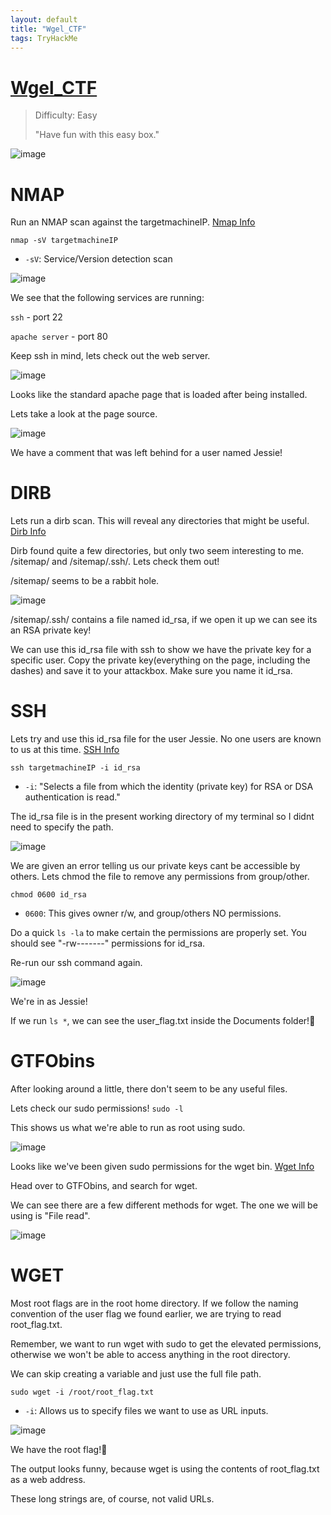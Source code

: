 ```yaml
---
layout: default
title: "Wgel_CTF"
tags: TryHackMe
---
```


# [Wgel_CTF](https://tryhackme.com/room/wgelctf)

> Difficulty: Easy
>
>"Have fun with this easy box."

![image](https://user-images.githubusercontent.com/115602464/201534339-432ee364-3c01-4d4e-9f99-7611bf02536e.png)

# NMAP

Run an NMAP scan against the targetmachineIP. [Nmap Info](https://linux.die.net/man/1/nmap)
```
nmap -sV targetmachineIP
```
+ `-sV`: Service/Version detection scan
  
![image](https://user-images.githubusercontent.com/115602464/201540101-2392fe1f-cfa1-43f8-b016-6b88dc589298.png)

We see that the following services are running:
  

`ssh` - port 22
  
`apache server` - port 80
  
Keep ssh in mind, lets check out the web server.
  
![image](https://user-images.githubusercontent.com/115602464/201540351-034bf3b6-e504-4cb8-a98d-ed818b3f08bb.png)

Looks like the standard apache page that is loaded after being installed.
  
Lets take a look at the page source. 
  
![image](https://user-images.githubusercontent.com/115602464/201540693-7d4dc133-58d5-4fcd-9150-fbbaaa42d6b8.png)
  
We have a comment that was left behind for a user named Jessie!
  
  
# DIRB
 
Lets run a dirb scan. This will reveal any directories that might be useful. [Dirb Info](https://www.kali.org/tools/dirb/)

Dirb found quite a few directories, but only two seem interesting to me. /sitemap/ and /sitemap/.ssh/. Lets check them out!
  
/sitemap/ seems to be a rabbit hole.
  
![image](https://user-images.githubusercontent.com/115602464/201540748-93d7b9b7-8c2b-44cd-a78c-a1699232874c.png)

/sitemap/.ssh/ contains a file named id_rsa, if we open it up we can see its an RSA private key! 
  
We can use this id_rsa file with ssh to show we have the private key for a specific user. Copy the private key(everything on the page, including the dashes) and save it to your attackbox. Make sure you name it id_rsa.
  
# SSH

Lets try and use this id_rsa file for the user Jessie. No one users are known to us at this time. [SSH Info](https://linux.die.net/man/1/ssh)
  
`ssh targetmachineIP -i id_rsa`

+ `-i`: "Selects a file from which the identity (private key) for RSA or DSA authentication is read."

The id_rsa file is in the present working directory of my terminal so I didnt need to specify the path.
  
![image](https://user-images.githubusercontent.com/115602464/201541931-20396879-726b-46bf-a5e7-2fd10dda8a74.png)

We are given an error telling us our private keys cant be accessible by others. Lets chmod the file to remove any permissions from group/other.
  
`chmod 0600 id_rsa`

+ `0600`: This gives owner r/w, and group/others NO permissions.
  
Do a quick `ls -la` to make certain the permissions are properly set. You should see "-rw-------" permissions for id_rsa.
  
Re-run our ssh command again.
  
![image](https://user-images.githubusercontent.com/115602464/201542134-bce5e849-eac8-47d5-86f1-f1eac1023597.png)
  
We're in as Jessie!
  
If we run `ls *`, we can see the user_flag.txt inside the Documents folder!🚩

# GTFObins
  

After looking around a little, there don't seem to be any useful files.
  
Lets check our sudo permissions! `sudo -l`
  
This shows us what we're able to run as root using sudo.
 
![image](https://user-images.githubusercontent.com/115602464/201542491-a39cd09a-0674-44ab-b87f-c9aaa7db5876.png)

Looks like we've been given sudo permissions for the wget bin. [Wget Info](https://linux.die.net/man/1/wget)
  
Head over to GTFObins, and search for wget.

We can see there are a few different methods for wget. The one we will be using is "File read".
  
![image](https://user-images.githubusercontent.com/115602464/201542665-58ac212f-cd41-40a3-8c1c-ba4334d626d2.png)


# WGET
  
Most root flags are in the root home directory. If we follow the naming convention of the user flag we found earlier, we are trying to read root_flag.txt.
  
Remember, we want to run wget with sudo to get the elevated permissions, otherwise we won't be able to access anything in the root directory.
  
We can skip creating a variable and just use the full file path.
  
`sudo wget -i /root/root_flag.txt`
  
+ `-i`: Allows us to specify files we want to use as URL inputs.
  
![image](https://user-images.githubusercontent.com/115602464/201542861-51046a37-555a-449a-8368-ff42011e6395.png)

  
We have the root flag!🚩
  
The output looks funny, because wget is using the contents of root_flag.txt as a web address.
  
These long strings are, of course, not valid URLs.
